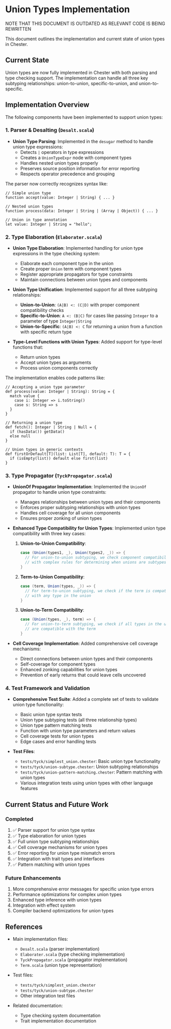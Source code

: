 # Union Types Implementation

NOTE THAT THIS DOCUMENT IS OUTDATED AS RELEVANT CODE IS BEING REWRITTEN

This document outlines the implementation and current state of union types in Chester.

## Current State

Union types are now fully implemented in Chester with both parsing and type checking support. The implementation can handle all three key subtyping relationships: union-to-union, specific-to-union, and union-to-specific.

## Implementation Overview

The following components have been implemented to support union types:

### 1. Parser & Desalting (`Desalt.scala`)

- **Union Type Parsing**: Implemented in the `desugar` method to handle union type expressions:
  - Detects `|` operators in type expressions
  - Creates a `UnionTypeExpr` node with component types
  - Handles nested union types properly
  - Preserves source position information for error reporting
  - Respects operator precedence and grouping

The parser now correctly recognizes syntax like:
```chester
// Simple union type
function accept(value: Integer | String) { ... }

// Nested union types
function process(data: Integer | String | (Array | Object)) { ... }

// Union in type annotation
let value: Integer | String = "hello";
```

### 2. Type Elaboration (`Elaborater.scala`)

- **Union Type Elaboration**: Implemented handling for union type expressions in the type checking system:
  - Elaborate each component type in the union
  - Create proper `Union` term with component types
  - Register appropriate propagators for type constraints
  - Maintain connections between union types and components

- **Union Type Unification**: Implemented support for all three subtyping relationships:
  - **Union-to-Union**: `(A|B) <: (C|D)` with proper component compatibility checks
  - **Specific-to-Union**: `A <: (B|C)` for cases like passing `Integer` to a parameter of type `Integer|String`
  - **Union-to-Specific**: `(A|B) <: C` for returning a union from a function with specific return type

- **Type-Level Functions with Union Types**: Added support for type-level functions that:
  - Return union types
  - Accept union types as arguments
  - Process union components correctly

The implementation enables code patterns like:

```chester
// Accepting a union type parameter
def process(value: Integer | String): String = {
  match value {
    case i: Integer => i.toString()
    case s: String => s
  }
}

// Returning a union type
def fetch(): Integer | String | Null = {
  if (hasData()) getData()
  else null
}

// Union types in generic contexts
def firstOrDefault[T](list: List[T], default: T): T = {
  if (isEmpty(list)) default else first(list)
}
```

### 3. Type Propagator (`TyckPropagator.scala`)

- **UnionOf Propagator Implementation**: Implemented the `UnionOf` propagator to handle union type constraints:
  - Manages relationships between union types and their components
  - Enforces proper subtyping relationships with union types
  - Handles cell coverage for all union components
  - Ensures proper zonking of union types

- **Enhanced Type Compatibility for Union Types**: Implemented union type compatibility with three key cases:
  
  1. **Union-to-Union Compatibility**:
     ```scala
     case (Union(types1, _), Union(types2, _)) => {
       // For union-to-union subtyping, we check component compatibility
       // with complex rules for determining when unions are subtypes of each other
     }
     ```
  
  2. **Term-to-Union Compatibility**:
     ```scala
     case (term, Union(types, _)) => {
       // For term-to-union subtyping, we check if the term is compatible
       // with any type in the union
     }
     ```
  
  3. **Union-to-Term Compatibility**:
     ```scala
     case (Union(types, _), term) => {
       // For union-to-term subtyping, we check if all types in the union
       // are compatible with the term
     }
     ```

- **Cell Coverage Implementation**: Added comprehensive cell coverage mechanisms:
  - Direct connections between union types and their components
  - Self-coverage for component types
  - Enhanced zonking capabilities for union types
  - Prevention of early returns that could leave cells uncovered

### 4. Test Framework and Validation

- **Comprehensive Test Suite**: Added a complete set of tests to validate union type functionality:
  - Basic union type syntax tests
  - Union type subtyping tests (all three relationship types)
  - Union type pattern matching tests
  - Function with union type parameters and return values
  - Cell coverage tests for union types
  - Edge cases and error handling tests

- **Test Files**:
  - `tests/tyck/simplest_union.chester`: Basic union type functionality
  - `tests/tyck/union-subtype.chester`: Union subtyping relationships
  - `tests/tyck/union-pattern-matching.chester`: Pattern matching with union types
  - Various integration tests using union types with other language features

## Current Status and Future Work

### Completed

1. ✅ Parser support for union type syntax
2. ✅ Type elaboration for union types
3. ✅ Full union type subtyping relationships
4. ✅ Cell coverage mechanisms for union types
5. ✅ Error reporting for union type mismatch errors
6. ✅ Integration with trait types and interfaces
7. ✅ Pattern matching with union types

### Future Enhancements

1. More comprehensive error messages for specific union type errors
2. Performance optimizations for complex union types
3. Enhanced type inference with union types
4. Integration with effect system
5. Compiler backend optimizations for union types

## References

- Main implementation files:
  - `Desalt.scala` (parser implementation)
  - `Elaborater.scala` (type checking implementation)
  - `TyckPropagator.scala` (propagator implementation)
  - `Term.scala` (union type representation)
  
- Test files:
  - `tests/tyck/simplest_union.chester`
  - `tests/tyck/union-subtype.chester`
  - Other integration test files

- Related documentation:
  - Type checking system documentation
  - Trait implementation documentation